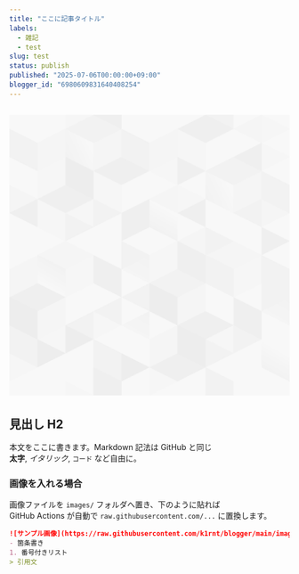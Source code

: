 ```yaml
---
title: "ここに記事タイトル"
labels:
  - 雑記
  - test
slug: test
status: publish
published: "2025-07-06T00:00:00+09:00"
blogger_id: "6980609831640408254"
---
```


## [![](images/background.png)](https://raw.githubusercontent.com/k1rnt/blogger/main/images/background.png)

## 見出し H2

本文をここに書きます。Markdown 記法は GitHub と同じ  
**太字**, *イタリック*, `コード` など自由に。

### 画像を入れる場合

画像ファイルを `images/` フォルダへ置き、下のように貼れば  
GitHub Actions が自動で `raw.githubusercontent.com/...` に置換します。

```markdown
![サンプル画像](https://raw.githubusercontent.com/k1rnt/blogger/main/images/background.png)
- 箇条書き
1. 番号付きリスト
> 引用文
```